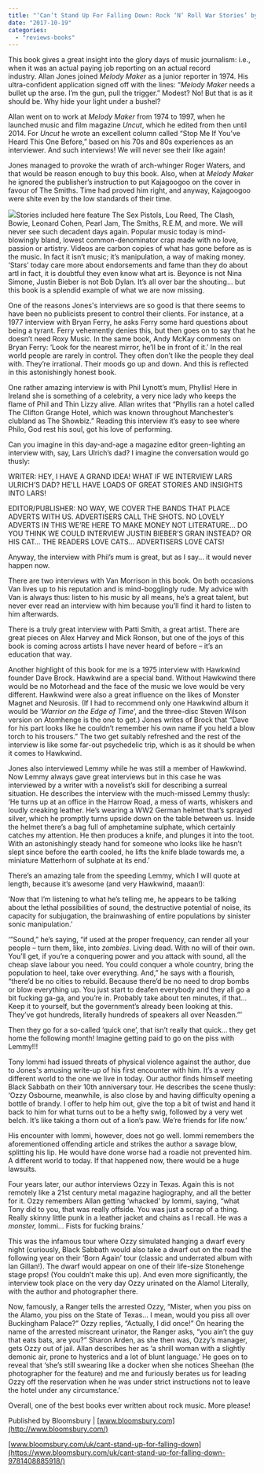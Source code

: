 ```yaml
---
title: "‘Can’t Stand Up For Falling Down: Rock ‘N’ Roll War Stories’ by Allan Jones"
date: "2017-10-19"
categories: 
  - "reviews-books"
---
```


This book gives a great insight into the glory days of music journalism: i.e., when it was an actual paying job reporting on an actual record industry. Allan Jones joined _Melody Maker_ as a junior reporter in 1974. His ultra-confident application signed off with the lines: “_Melody Maker_ needs a bullet up the arse. I’m the gun, pull the trigger.” Modest? No! But that is as it should be. Why hide your light under a bushel?

Allan went on to work at _Melody Maker_ from 1974 to 1997, when he launched music and film magazine _Uncut_, which he edited from then until 2014. For _Uncut_ he wrote an excellent column called “Stop Me If You’ve Heard This One Before,” based on his 70s and 80s experiences as an interviewer. And such interviews! We will never see their like again!

Jones managed to provoke the wrath of arch-whinger Roger Waters, and that would be reason enough to buy this book. Also, when at _Melody Maker_ he ignored the publisher’s instruction to put Kajagoogoo on the cover in favour of The Smiths. Time had proved him right, and anyway, Kajagoogoo were shite even by the low standards of their time.

![](https://hellbound.ca/wp-content/uploads/2017/10/Cant-Stand-Up-for-Falling-Down.jpg)Stories included here feature The Sex Pistols, Lou Reed, The Clash, Bowie, Leonard Cohen, Pearl Jam, The Smiths, R.E.M, and more. We will never see such decadent days again. Popular music today is mind-blowingly bland, lowest common-denominator crap made with no love, passion or artistry. Videos are carbon copies of what has gone before as is the music. In fact it isn’t music; it’s manipulation, a way of making money. ‘Stars’ today care more about endorsements and fame than they do about artl in fact, it is doubtful they even know what art is. Beyonce is not Nina Simone, Justin Bieber is not Bob Dylan. It’s all over bar the shouting... but this book is a splendid example of what we are now missing.

One of the reasons Jones's interviews are so good is that there seems to have been no publicists present to control their clients. For instance, at a 1977 interview with Bryan Ferry, he asks Ferry some hard questions about being a tyrant. Ferry vehemently denies this, but then goes on to say that he doesn’t need Roxy Music. In the same book, Andy McKay comments on Bryan Ferry: ‘Look for the nearest mirror, he’ll be in front of it.’ In the real world people are rarely in control. They often don’t like the people they deal with. They’re irrational. Their moods go up and down. And this is reflected in this astonishingly honest book.

One rather amazing interview is with Phil Lynott’s mum, Phyllis! Here in Ireland she is something of a celebrity, a very nice lady who keeps the flame of Phil and Thin Lizzy alive. Allan writes that “Phyllis ran a hotel called The Clifton Grange Hotel, which was known throughout Manchester’s clubland as The Showbiz.” Reading this interview it’s easy to see where Philo, God rest his soul, got his love of performing.

Can you imagine in this day-and-age a magazine editor green-lighting an interview with, say, Lars Ulrich’s dad? I imagine the conversation would go thusly:

WRITER: HEY, I HAVE A GRAND IDEA! WHAT IF WE INTERVIEW LARS ULRICH’S DAD? HE’LL HAVE LOADS OF GREAT STORIES AND INSIGHTS INTO LARS!

EDITOR/PUBLISHER: NO WAY, WE COVER THE BANDS THAT PLACE ADVERTS WITH US. ADVERTISERS CALL THE SHOTS. NO LOVELY ADVERTS IN THIS WE’RE HERE TO MAKE MONEY NOT LITERATURE… DO YOU THINK WE COULD INTERVIEW JUSTIN BIEBER’S GRAN INSTEAD? OR HIS CAT… THE READERS LOVE CATS… ADVERTISERS LOVE CATS!

Anyway, the interview with Phil’s mum is great, but as I say… it would never happen now.

There are two interviews with Van Morrison in this book. On both occasions Van lives up to his reputation and is mind-bogglingly rude. My advice with Van is always thus: listen to his music by all means, he’s a great talent, but never ever read an interview with him because you’ll find it hard to listen to him afterwards.

There is a truly great interview with Patti Smith, a great artist. There are great pieces on Alex Harvey and Mick Ronson, but one of the joys of this book is coming across artists I have never heard of before – it’s an education that way.

Another highlight of this book for me is a 1975 interview with Hawkwind founder Dave Brock. Hawkwind are a special band. Without Hawkwind there would be no Motorhead and the face of the music we love would be very different. Hawkwind were also a great influence on the likes of Monster Magnet and Neurosis. (If I had to recommend only one Hawkwind album it would be ‘_Warrior on the Edge of Time_’, and the three-disc Steven Wilson version on Atomhenge is the one to get.) Jones writes of Brock that “Dave for his part looks like he couldn’t remember his own name if you held a blow torch to his trousers.” The two get suitably refreshed and the rest of the interview is like some far-out psychedelic trip, which is as it should be when it comes to Hawkwind.

Jones also interviewed Lemmy while he was still a member of Hawkwind. Now Lemmy always gave great interviews but in this case he was interviewed by a writer with a novelist’s skill for describing a surreal situation. He describes the interview with the much-missed Lemmy thusly: ‘He turns up at an office in the Harrow Road, a mess of warts, whiskers and loudly creaking leather. He’s wearing a WW2 German helmet that’s sprayed silver, which he promptly turns upside down on the table between us. Inside the helmet there’s a bag full of amphetamine sulphate, which certainly catches my attention. He then produces a knife, and plunges it into the toot. With an astonishingly steady hand for someone who looks like he hasn’t slept since before the earth cooled, he lifts the knife blade towards me, a miniature Matterhorn of sulphate at its end.’

There’s an amazing tale from the speeding Lemmy, which I will quote at length, because it’s awesome (and very Hawkwind, maaan!):

‘Now that I’m listening to what he’s telling me, he appears to be talking about the lethal possibilities of sound, the destructive potential of noise, its capacity for subjugation, the brainwashing of entire populations by sinister sonic manipulation.’

‘”Sound,” he’s saying, “if used at the proper frequency, can render all your people – turn them, like, into _zombies_. Living dead. With no will of their own. You’ll get, if you’re a conquering power and you attack with sound, all the cheap slave labour you need. You could conquer a whole country, bring the population to heel, take over everything. And,” he says with a flourish, “there’d be no cities to rebuild. Because there’d be no need to drop bombs or blow everything up. You just start to deafen everybody and they all go a bit fucking ga-ga, and you’re in. Probably take about ten minutes, if that… Keep it to yourself, but the government’s already been looking at this. They’ve got hundreds, literally hundreds of speakers all over Neasden.”’

Then they go for a so-called ‘quick one’, that isn’t really that quick... they get home the following month! Imagine getting paid to go on the piss with Lemmy!!!

Tony Iommi had issued threats of physical violence against the author, due to Jones's amusing write-up of his first encounter with him. It’s a very different world to the one we live in today. Our author finds himself meeting Black Sabbath on their 10th anniversary tour. He describes the scene thusly: ‘Ozzy Osbourne, meanwhile, is also close by and having difficulty opening a bottle of brandy. I offer to help him out, give the top a bit of twist and hand it back to him for what turns out to be a hefty swig, followed by a very wet belch. It’s like taking a thorn out of a lion’s paw. We’re friends for life now.’

His encounter with Iommi, however, does not go well. Iommi remembers the aforementioned offending article and strikes the author a savage blow, splitting his lip. He would have done worse had a roadie not prevented him. A different world to today. If that happened now, there would be a huge lawsuits.

Four years later, our author interviews Ozzy in Texas. Again this is not remotely like a 21st century metal magazine hagiography, and all the better for it. Ozzy remembers Allan getting ‘whacked’ by Iommi, saying, “what Tony did to you, that was really offside. You was just a scrap of a thing. Really skinny little punk in a leather jacket and chains as I recall. He was a _monster,_ Iommi… Fists for fucking brains.’

This was the infamous tour where Ozzy simulated hanging a dwarf every night (curiously, Black Sabbath would also take a dwarf out on the road the following year on their ‘Born Again’ tour (classic and underrated album with Ian Gillan!). The dwarf would appear on one of their life-size Stonehenge stage props! (You couldn’t make this up). And even more significantly, the interview took place on the very day Ozzy urinated on the Alamo! Literally, with the author and photographer there.

Now, famously, a Ranger tells the arrested Ozzy, “Mister, when you piss on the Alamo, you piss on the State of Texas… I mean, would you piss all over Buckingham Palace?” Ozzy replies, “Actually, I did once!” On hearing the name of the arrested miscreant urinator, the Ranger asks, “you ain’t the guy that eats bats, are you?” Sharon Arden, as she then was, Ozzy’s manager, gets Ozzy out of jail. Allan describes her as ‘a shrill woman with a slightly demonic air, prone to hysterics and a lot of blunt language.’ He goes on to reveal that ‘she’s still swearing like a docker when she notices Sheehan (the photographer for the feature) and me and furiously berates us for leading Ozzy off the reservation when he was under strict instructions not to leave the hotel under any circumstance.’

Overall, one of the best books ever written about rock music. More please!

Published by Bloomsbury | [www.bloomsbury.com](http://www.bloomsbury.com/)

[www.bloomsbury.com/uk/cant-stand-up-for-falling-down](https://www.bloomsbury.com/uk/cant-stand-up-for-falling-down-9781408885918/)
